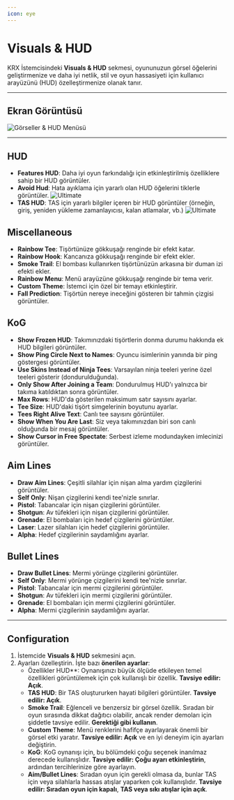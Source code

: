 ```yaml
---
icon: eye
---
```


# Visuals & HUD

KRX İstemcisindeki **Visuals & HUD** sekmesi, oyununuzun görsel öğelerini geliştirmenize ve daha iyi netlik, stil ve oyun hassasiyeti için kullanıcı arayüzünü (HUD) özelleştirmenize olanak tanır.

---

## **Ekran Görüntüsü**
![Görseller & HUD Menüsü](https://raw.githubusercontent.com/Krixx1337/krxclient-docs/refs/heads/main/images/visuals-hud-menu.png)

---

## **HUD**
- **Features HUD**: Daha iyi oyun farkındalığı için etkinleştirilmiş özelliklere sahip bir HUD görüntüler.
- **Avoid Hud**: Hata ayıklama için yararlı olan HUD öğelerini tiklerle görüntüler. ![Ultimate](https://img.shields.io/badge/Ultimate-%23f76d6d?style=flat-square)
- **TAS HUD**: TAS için yararlı bilgiler içeren bir HUD görüntüler (örneğin, giriş, yeniden yükleme zamanlayıcısı, kalan atlamalar, vb.) ![Ultimate](https://img.shields.io/badge/Ultimate-%23f76d6d?style=flat-square)

## **Miscellaneous**
- **Rainbow Tee**: Tişörtünüze gökkuşağı renginde bir efekt katar.
- **Rainbow Hook**: Kancanıza gökkuşağı renginde bir efekt ekler.
- **Smoke Trail**: El bombası kullanırken tişörtünüzün arkasına bir duman izi efekti ekler.
- **Rainbow Menu**: Menü arayüzüne gökkuşağı renginde bir tema verir.
- **Custom Theme**: İstemci için özel bir temayı etkinleştirir.
- **Fall Prediction**: Tişörtün nereye ineceğini gösteren bir tahmin çizgisi görüntüler.

## **KoG**
- **Show Frozen HUD**: Takımınızdaki tişörtlerin donma durumu hakkında ek HUD bilgileri görüntüler.
- **Show Ping Circle Next to Names**: Oyuncu isimlerinin yanında bir ping göstergesi görüntüler.
- **Use Skins Instead of Ninja Tees**: Varsayılan ninja teeleri yerine özel teeleri gösterir (dondurulduğunda).
- **Only Show After Joining a Team**: Dondurulmuş HUD'ı yalnızca bir takıma katıldıktan sonra görüntüler.
- **Max Rows**: HUD'da gösterilen maksimum satır sayısını ayarlar.
- **Tee Size**: HUD'daki tişört simgelerinin boyutunu ayarlar.
- **Tees Right Alive Text**: Canlı tee sayısını görüntüler.
- **Show When You Are Last**: Siz veya takımınızdan biri son canlı olduğunda bir mesaj görüntüler.
- **Show Cursor in Free Spectate**: Serbest izleme modundayken imlecinizi görüntüler.

## **Aim Lines**
- **Draw Aim Lines**: Çeşitli silahlar için nişan alma yardım çizgilerini görüntüler.
- **Self Only**: Nişan çizgilerini kendi tee'nizle sınırlar.
- **Pistol**: Tabancalar için nişan çizgilerini görüntüler.
- **Shotgun**: Av tüfekleri için nişan çizgilerini görüntüler.
- **Grenade**: El bombaları için hedef çizgilerini görüntüler.
- **Laser**: Lazer silahları için hedef çizgilerini görüntüler.
- **Alpha**: Hedef çizgilerinin saydamlığını ayarlar.

## **Bullet Lines**
- **Draw Bullet Lines**: Mermi yörünge çizgilerini görüntüler.
- **Self Only**: Mermi yörünge çizgilerini kendi tee'nizle sınırlar.
- **Pistol**: Tabancalar için mermi çizgilerini görüntüler.
- **Shotgun**: Av tüfekleri için mermi çizgilerini görüntüler.
- **Grenade**: El bombaları için mermi çizgilerini görüntüler.
- **Alpha**: Mermi çizgilerinin saydamlığını ayarlar.

---

## **Configuration**

1. İstemcide **Visuals & HUD** sekmesini açın.
2. Ayarları özelleştirin. İşte bazı **önerilen ayarlar**:
   - Özellikler HUD**: Oynanışınızı büyük ölçüde etkileyen temel özellikleri görüntülemek için çok kullanışlı bir özellik. **Tavsiye edilir: Açık**.
   - **TAS HUD**: Bir TAS oluştururken hayati bilgileri görüntüler. **Tavsiye edilir: Açık**.
   - **Smoke Trail**: Eğlenceli ve benzersiz bir görsel özellik. Sıradan bir oyun sırasında dikkat dağıtıcı olabilir, ancak render demoları için şiddetle tavsiye edilir. **Gerektiği gibi kullanın**.
   - **Custom Theme**: Menü renklerini hafifçe ayarlayarak önemli bir görsel etki yaratır. **Tavsiye edilir: Açık** ve en iyi deneyim için ayarları değiştirin.
   - **KoG**: KoG oynanışı için, bu bölümdeki çoğu seçenek inanılmaz derecede kullanışlıdır. **Tavsiye edilir: Çoğu ayarı etkinleştirin**, ardından tercihlerinize göre ayarlayın.
   - **Aim/Bullet Lines**: Sıradan oyun için gerekli olmasa da, bunlar TAS için veya silahlarla hassas atışlar yaparken çok kullanışlıdır. **Tavsiye edilir: Sıradan oyun için kapalı**, **TAS veya sıkı atışlar için açık**.
